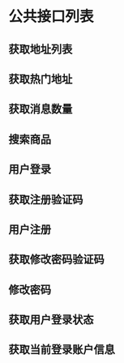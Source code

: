 # 公共接口列表

## 获取地址列表
## 获取热门地址
## 获取消息数量
## 搜索商品

## 用户登录
## 获取注册验证码
## 用户注册
## 获取修改密码验证码
## 修改密码
## 获取用户登录状态
## 获取当前登录账户信息